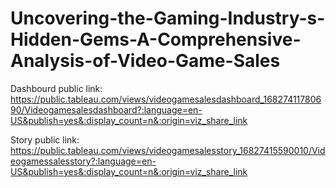 # Uncovering-the-Gaming-Industry-s-Hidden-Gems-A-Comprehensive-Analysis-of-Video-Game-Sales

Dashbourd public link: https://public.tableau.com/views/videogamesalesdashboard_16827411780690/Videogamesalesdashboard?:language=en-US&publish=yes&:display_count=n&:origin=viz_share_link

Story public link: https://public.tableau.com/views/videogamesalesstory_16827415590010/Videogamessalesstory?:language=en-US&publish=yes&:display_count=n&:origin=viz_share_link
